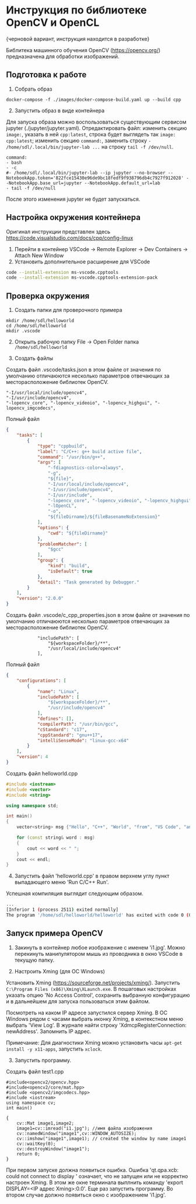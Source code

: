 # Инструкция по библиотеке OpenCV и OpenCL

{черновой вариант, инструкция находится в разработке}

Библитека машинного обучения OpenCV (https://opencv.org/) предназначена для обработки изображений.

## Подготовка к работе

1) Собрать образ 

```
docker-compose -f ./images/docker-compose-build.yaml up --build cpp 
```

2) Запустить образ в виде контейнера

Для запуска образа можно воспользоваться существующим сервисом jupyter (./jupyter/jupyter.yaml). Отредактировать файл: изменить секцию `image:`, указать в ней `cpp:latest`, строка будет выглядеть так `image: cpp:latest`; изменить секцию `command:`, заменить строку `- /home/sdl/.local/bin/jupyter-lab ...` на строку `tail -f /dev/null`.

```
command:
- bash
- -c
#- /home/sdl/.local/bin/jupyter-lab --ip jupyter --no-browser --NotebookApp.token='822fce15430e96de9bc18fedf9f938796db4c7927f912028' --NotebookApp.base_url=jupyter --NotebookApp.default_url=lab
- tail -f /dev/null
```

После этого изменения jupyter не будет запускаться.

## Настройка окружения контейнера

Оригинал инструкции представлен здесь https://code.visualstudio.com/docs/cpp/config-linux

1) Перейти в контейнер VSCode -> Remote Explorer -> Dev Containers -> Attach New Window
2) Установить дополнительное расширение для VSCode 

```bash
code --install-extension ms-vscode.cpptools
code --install-extension ms-vscode.cpptools-extension-pack
````

## Проверка окружения

1) Создать папки для проверочного примера

```
mkdir /home/sdl/helloworld
cd /home/sdl/helloworld
mkdir .vscode
```

2) Открыть рабочую папку File -> Open Folder папка `/home/sdl/helloworld`

3) Создать файлы

Создать файл .vscode/tasks.json в этом файле от значения по умолчанию отличаюются несколько параметров отвечающих за месторасположение библиотек OpenCV.

```
"-I/usr/local/include/opencv4",
"-I/usr/include/opencv4",
"-lopencv_core", "-lopencv_videoio", "-lopencv_highgui", "-lopencv_imgcodecs",
```

Полный файл

```json
{
    "tasks": [
        {
            "type": "cppbuild",
            "label": "C/C++: g++ build active file",
            "command": "/usr/bin/g++",
            "args": [
                "-fdiagnostics-color=always",
                "-g",
                "${file}",
                "-I/usr/local/include/opencv4",
                "-I/usr/include/opencv4",
                "-I/usr/include",
                "-lopencv_core", "-lopencv_videoio", "-lopencv_highgui", "-lopencv_imgcodecs",
                "-lOpenCL",
                "-o",
                "${fileDirname}/${fileBasenameNoExtension}"
            ],
            "options": {
                "cwd": "${fileDirname}"
            },
            "problemMatcher": [
                "$gcc"
            ],
            "group": {
                "kind": "build",
                "isDefault": true
            },
            "detail": "Task generated by Debugger."
        }
    ],
    "version": "2.0.0"
}
```

Создать файл .vscode/c_cpp_properties.json в этом файле от значения по умолчанию отличаюются несколько параметров отвечающих за месторасположение библиотек OpenCV.

```
            "includePath": [
                "${workspaceFolder}/**",
                "/usr/local/include/opencv4"
            ],
```

Полный файл

```json
{
    "configurations": [
        {
            "name": "Linux",
            "includePath": [
                "${workspaceFolder}/**",
                "/usr/include/opencv4"
            ],
            "defines": [],
            "compilerPath": "/usr/bin/gcc",
            "cStandard": "c17",
            "cppStandard": "gnu++17",
            "intelliSenseMode": "linux-gcc-x64"
        }
    ],
    "version": 4
}
```

Создать файл helloworld.cpp

```C++
#include <iostream>
#include <vector>
#include <string>

using namespace std;

int main()
{
    vector<string> msg {"Hello", "C++", "World", "from", "VS Code", "and the C++ extension!"};

    for (const string& word : msg)
    {
        cout << word << " ";
    }
    cout << endl;
}
```

4) Запустить файл 'helloworld.cpp' в правом верхнем углу пункт выпадающего меню 'Run C/C++ Run'.

Успешная компиляция выглядит следующим образом.

```bash
...
[Inferior 1 (process 2511) exited normally]
The program '/home/sdl/helloworld/helloworld' has exited with code 0 (0x00000000).
```

## Запуск примера OpenCV

1) Закинуть в контейнер любое изображение с именем 'i1.jpg'. Можно перекинуть манипулятором мышь из проводника в окно VSCode в текущую папку.

2) Настроить Xming (для ОС Windows)

Установить Xming (https://sourceforge.net/projects/xming/). Запустить `C:\Program Files (x86)\Xming\XLaunch.exe`. В пошаговых настройках указать опцию 'No Access Control', сохранить выбранную конфигурацию и в дальнейшем для запуска пользоваться этим файлом.

Посмотреть на каком IP адресе запустился сервер Xming. В ОС Windows рядом с часами выбрать иконку Xming, в контекстном меню выбрать 'View Log'. В журнале найти строку 'XdmcpRegisterConnection: newAddress'. Запомнить IP адрес.

Примечание: Для диагностики Xming можно установить часы `apt-get install -y x11-apps`, запустить `xclock`.

3) Запустить программу.

Создать файл test1.cpp

```
#include<opencv2/opencv.hpp>
#include<opencv2/core/mat.hpp>
#include <opencv2/imgcodecs.hpp>
#include <iostream>
using namespace cv;
int main()

{     
    cv::Mat image1,image2; 
    image1=cv::imread("i1.jpg"); //имя файла изображения
    cv::namedWindow("image1",cv::WINDOW_AUTOSIZE); 
    cv::imshow("image1",image1); // created the window by name image1 
    cv::waitKey(0); 
    cv::destroyWindow("image1");     
    return 0; 
}
```

При первом запуске должна появиться ошибка. Ошибка 'qt.qpa.xcb: could not connect to display ' означает, что не запущен или не корректно настроен Xming.
В этом же окне терминала выплнить команду 'export DISPLAY=<IP адрес Xming>:0.0'. Еще раз запустить программу. Во втором случае должно появиться окно с изображением 'i1.jpg'.

